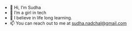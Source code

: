 - 👋 Hi, I’m Sudha
- 👀 I’m a girl in tech
- 🌱 I believe in life long learning. 
- 📫 You can reach out to me at sudha.nadchal@gmail.com


<!---
SudhaNadchal/SudhaNadchal is a ✨ special ✨ repository because its `README.md` (this file) appears on your GitHub profile.
You can click the Preview link to take a look at your changes.
--->
